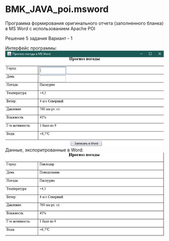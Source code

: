 # BMK_JAVA_poi.msword

Программа формирования оригинального отчета (заполненного бланка) в MS Word с использованием Apache POI

Решение 5 задания
Вариант - 1

Интерфейс программы:
![Screenshot](program.png)
Данные, экспоритрованные в Word:
![Screenshot](result.png)